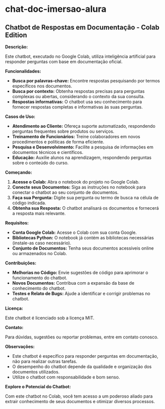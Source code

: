 # chat-doc-imersao-alura

## Chatbot de Respostas em Documentação - Colab Edition

**Descrição:**

Este chatbot, executado no Google Colab, utiliza inteligência artificial para responder perguntas com base em documentação oficial. 

**Funcionalidades:**

* **Busca por palavras-chave:** Encontre respostas pesquisando por termos específicos nos documentos.
* **Busca por contexto:** Obtenha respostas precisas para perguntas complexas ou abertas, considerando o contexto da sua consulta.
* **Respostas informativas:** O chatbot usa seu conhecimento para fornecer respostas completas e informativas às suas perguntas.

**Casos de Uso:**

* **Atendimento ao Cliente:** Ofereça suporte automatizado, respondendo perguntas frequentes sobre produtos ou serviços.
* **Treinamento de Funcionários:** Treine colaboradores em novos procedimentos e políticas de forma eficiente.
* **Pesquisa e Desenvolvimento:** Facilite a pesquisa de informações em documentos técnicos e científicos.
* **Educação:** Auxilie alunos na aprendizagem, respondendo perguntas sobre o conteúdo do curso.

**Começando:**

1. **Acesse o Colab:** Abra o notebook do projeto no Google Colab.
2. **Conecte seus Documentos:** Siga as instruções no notebook para conectar o chatbot ao seu conjunto de documentos.
3. **Faça sua Pergunta:** Digite sua pergunta ou termo de busca na célula de código indicada.
4. **Obtenha sua Resposta:** O chatbot analisará os documentos e fornecerá a resposta mais relevante.

**Requisitos:**

* **Conta Google Colab:** Acesse o Colab com sua conta Google.
* **Bibliotecas Python:** O notebook já contém as bibliotecas necessárias (instale-as caso necessário).
* **Conjunto de Documentos:** Tenha seus documentos acessíveis online ou armazenados no Colab.

**Contribuições:**

* **Melhorias no Código:** Envie sugestões de código para aprimorar o funcionamento do chatbot.
* **Novos Documentos:** Contribua com a expansão da base de conhecimento do chatbot.
* **Testes e Relato de Bugs:** Ajude a identificar e corrigir problemas no chatbot.

**Licença:**

Este chatbot é licenciado sob a licença MIT.

**Contato:**

Para dúvidas, sugestões ou reportar problemas, entre em contato conosco.

**Observações:**

* Este chatbot é específico para responder perguntas em documentação, não para realizar outras tarefas.
* O desempenho do chatbot depende da qualidade e organização dos documentos utilizados.
* Utilize o chatbot com responsabilidade e bom senso.

**Explore o Potencial do Chatbot:**

Com este chatbot no Colab, você tem acesso a um poderoso aliado para extrair conhecimento de seus documentos e otimizar diversos processos. 

